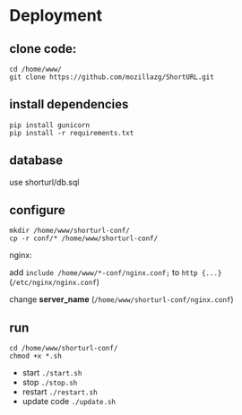 # Deployment

## clone code:

    cd /home/www/
    git clone https://github.com/mozillazg/ShortURL.git

## install dependencies

    pip install gunicorn
    pip install -r requirements.txt

## database

use shorturl/db.sql

## configure

    mkdir /home/www/shorturl-conf/
    cp -r conf/* /home/www/shorturl-conf/

nginx:

add `include /home/www/*-conf/nginx.conf;` to `http {...}` (`/etc/nginx/nginx.conf`)

change **server_name** (`/home/www/shorturl-conf/nginx.conf`)

## run

    cd /home/www/shorturl-conf/
    chmod +x *.sh
* start
  `./start.sh`
* stop
  `./stop.sh`
* restart
  `./restart.sh`
* update code
  `./update.sh`
